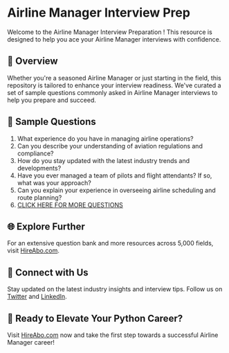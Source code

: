 # Airline Manager Interview Prep

Welcome to the Airline Manager Interview Preparation ! This resource is designed to help you ace your Airline Manager interviews with confidence.

## 🚀 Overview

Whether you're a seasoned Airline Manager or just starting in the field, this repository is tailored to enhance your interview readiness. We've curated a set of sample questions commonly asked in Airline Manager interviews to help you prepare and succeed.

## 📝 Sample Questions

1. What experience do you have in managing airline operations?
2. Can you describe your understanding of aviation regulations and compliance?
3. How do you stay updated with the latest industry trends and developments?
4. Have you ever managed a team of pilots and flight attendants? If so, what was your approach?
5. Can you explain your experience in overseeing airline scheduling and route planning?
6. [CLICK HERE FOR MORE QUESTIONS](https://hireabo.com/job/23_3_2/Airline%20Manager)

## 🌐 Explore Further

For an extensive question bank and more resources across 5,000 fields, visit [HireAbo.com](https://www.hireabo.com).

## 📱 Connect with Us

Stay updated on the latest industry insights and interview tips. Follow us on [Twitter](https://twitter.com/hireabo) and [LinkedIn](https://www.linkedin.com/in/hire-abo-3609972a8/).

## 🚀 Ready to Elevate Your Python Career?

Visit [HireAbo.com](https://www.hireabo.com) now and take the first step towards a successful Airline Manager career!